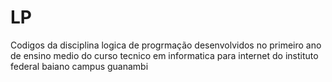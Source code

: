 # LP
Codigos da disciplina logica de progrmação desenvolvidos no primeiro ano de ensino medio do curso tecnico em informatica para internet do instituto federal baiano campus guanambi
